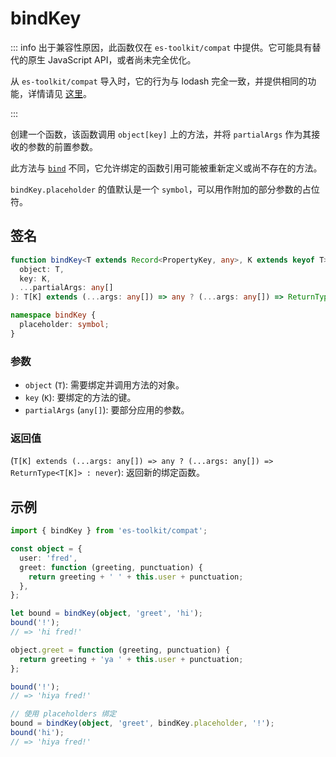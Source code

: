 # bindKey

::: info
出于兼容性原因，此函数仅在 `es-toolkit/compat` 中提供。它可能具有替代的原生 JavaScript API，或者尚未完全优化。

从 `es-toolkit/compat` 导入时，它的行为与 lodash 完全一致，并提供相同的功能，详情请见 [这里](../../../compatibility.md)。

:::

创建一个函数，该函数调用 `object[key]` 上的方法，并将 `partialArgs` 作为其接收的参数的前置参数。

此方法与 [`bind`](./bind.md) 不同，它允许绑定的函数引用可能被重新定义或尚不存在的方法。

`bindKey.placeholder` 的值默认是一个 `symbol`，可以用作附加的部分参数的占位符。

## 签名

```typescript
function bindKey<T extends Record<PropertyKey, any>, K extends keyof T>(
  object: T,
  key: K,
  ...partialArgs: any[]
): T[K] extends (...args: any[]) => any ? (...args: any[]) => ReturnType<T[K]> : never;

namespace bindKey {
  placeholder: symbol;
}
```

### 参数

- `object` (`T`): 需要绑定并调用方法的对象。
- `key` (`K`): 要绑定的方法的键。
- `partialArgs` (`any[]`): 要部分应用的参数。

### 返回值

(`T[K] extends (...args: any[]) => any ? (...args: any[]) => ReturnType<T[K]> : never`): 返回新的绑定函数。

## 示例

```typescript
import { bindKey } from 'es-toolkit/compat';

const object = {
  user: 'fred',
  greet: function (greeting, punctuation) {
    return greeting + ' ' + this.user + punctuation;
  },
};

let bound = bindKey(object, 'greet', 'hi');
bound('!');
// => 'hi fred!'

object.greet = function (greeting, punctuation) {
  return greeting + 'ya ' + this.user + punctuation;
};

bound('!');
// => 'hiya fred!'

// 使用 placeholders 绑定
bound = bindKey(object, 'greet', bindKey.placeholder, '!');
bound('hi');
// => 'hiya fred!'
```
